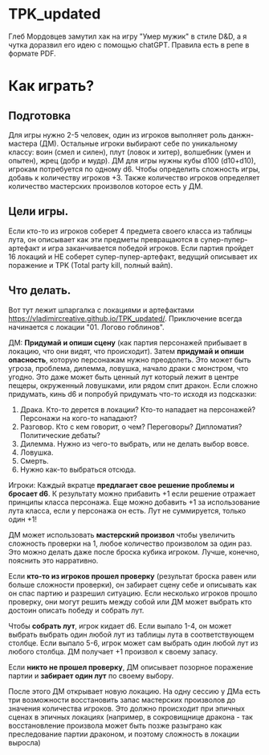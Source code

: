 # TPK_updated
Глеб Мордовцев замутил хак на игру "Умер мужик" в стиле D&amp;D, а я чутка доразвил его идею с помощью chatGPT. Правила есть в репе в формате PDF.

# Как играть?
## Подготовка
Для игры нужно 2-5 человек, один из игроков выполняет роль данжн-мастера (ДМ).
Остальные игроки выбирают себе по уникальному классу: воин (смел и силен), плут (ловок и хитер), волшебник (умен и опытен), жрец (добр и мудр).
ДМ для игры нужны кубы d100 (d10+d10), игрокам потребуется по одному d6.
Чтобы определить сложность игры, добавь к количеству игроков +3.
Также количество игроков определяет количество мастерских произволов которое есть у ДМ.

## Цели игры.
Если кто-то из игроков соберет 4 предмета своего класса из таблицы лута, он описывает как эти предметы превращаются в супер-пупер-артефакт и игра заканчивается победой игроков.
Если партия пройдет 16 локаций и НЕ соберет супер-пупер-артефакт, ведущий описывает их поражение и TPK (Total party kill, полный вайп).

## Что делать.
Вот тут лежит шпаргалка с локациями и артефактами https://vladimircreative.github.io/TPK_updated/.
Приключение всегда начинается с локации "01. Логово гоблинов".

ДМ: **Придумай и опиши сцену** (как партия персонажей прибывает в локацию, что они видят, что происходит). 
Затем **придумай и опиши опасность**, которую персонажам нужно преодолеть. Это может быть угроза, проблема, дилемма, ловушка, начало драки с монстром, что угодно. Это даже может быть ценный лут который лежит в центре пещеры, окруженный ловушками, или рядом спит дракон. Если сложно придумать, кинь d6 и попробуй придумать что-то исходя из подсказки:

1. Драка. Кто-то дерется в локации? Кто-то нападает на персонажей? Персонажи на кого-то нападают?
2. Разговор. Кто с кем говорит, о чем? Переговоры? Дипломатия? Политические дебаты?
3. Дилемма. Нужно из чего-то выбрать, или не делать выбор вовсе.
4. Ловушка.
5. Смерть.
6. Нужно как-то выбраться отсюда.

Игроки: Каждый вкратце **предлагает свое решение проблемы и бросает d6**. 
К результату можно прибавить +1 если решение отражает принципы класса персонажа.
Еще можно добавить +1 за использование лута класса, если у персонажа он есть. Лут не суммируется, только один +1!

ДМ может использовать **мастерский произвол** чтобы увеличить сложность проверки на 1, любое количество произволом за один раз. Это можно делать даже после броска кубика игроком. Лучше, конечно, пояснить это нарративно.

Если **кто-то из игроков прошел проверку** (результат броска равен или больше сложности проверки), он забирает сцену себе и описывать как он спас партию и разрешил ситуацию.
Если несколько игроков прошло проверку, они могут решить между собой или ДМ может выбрать кто достоин описать победу и собрать лут.

Чтобы **собрать лут**, игрок кидает d6. Если выпало 1-4, он может выбрать выбрать один любой лут из таблицы лута в соответствующем столбце.
Если выпало 5-6, игрок может сам выбрать один любой лут из любого столбца. ДМ получает +1 произвол к своему запасу.

Если **никто не прошел проверку**, ДМ описывает позорное поражение партии и **забирает один лут** по своему выбору.

После этого ДМ открывает новую локацию. На одну сессию у ДМа есть три возможности восстановить запас мастерских произволов до значения количества игроков. Это должно происходит при эпичных сценах в эпичных локациях (например, в сокровищнице дракона - так восстановление произвола может быть позже разыграно как преследование партии драконом, и поэтому сложность в локации выросла)
